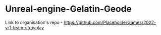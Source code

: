 # Unreal-engine-Gelatin-Geode

Link to organisation's repo - https://github.com/PlaceholderGames/2022-yr1-team-strayplay
